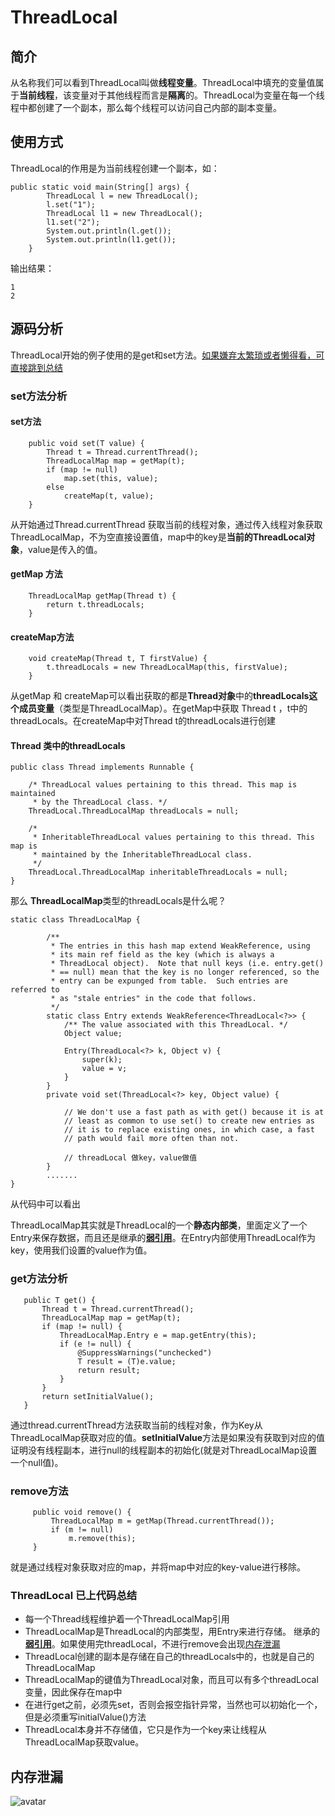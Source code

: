 # **ThreadLocal**

## 简介

从名称我们可以看到ThreadLocal叫做**线程变量**。ThreadLocal中填充的变量值属于**当前线程**，该变量对于其他线程而言是**隔离**的。ThreadLocal为变量在每一个线程中都创建了一个副本，那么每个线程可以访问自己内部的副本变量。

## 使用方式

ThreadLocal的作用是为当前线程创建一个副本，如：

```
public static void main(String[] args) {
        ThreadLocal l = new ThreadLocal();
        l.set("1");
        ThreadLocal l1 = new ThreadLocal();
        l1.set("2");
        System.out.println(l.get());
        System.out.println(l1.get());
    }
```

输出结果： 

```
1
2
```

## 源码分析

ThreadLocal开始的例子使用的是get和set方法。[如果嫌弃太繁琐或者懒得看，可直接跳到总结](#2)

### set方法分析

#### set方法

```
    public void set(T value) {
        Thread t = Thread.currentThread();
        ThreadLocalMap map = getMap(t);
        if (map != null)
            map.set(this, value);
        else
            createMap(t, value);
    }
```

从开始通过Thread.currentThread 获取当前的线程对象，通过传入线程对象获取ThreadLocalMap，不为空直接设置值，map中的key是**当前的ThreadLocal对象**，value是传入的值。

#### getMap 方法

```
    ThreadLocalMap getMap(Thread t) {
        return t.threadLocals;
    }
```

#### createMap方法

```
    void createMap(Thread t, T firstValue) {
        t.threadLocals = new ThreadLocalMap(this, firstValue);
    }
```

从getMap 和 createMap可以看出获取的都是**Thread对象**中的**threadLocals这个成员变量**（类型是ThreadLocalMap）。在getMap中获取 Thread t ，t中的threadLocals。在createMap中对Thread t的threadLocals进行创建

#### Thread 类中的threadLocals

```
public class Thread implements Runnable {

    /* ThreadLocal values pertaining to this thread. This map is maintained
     * by the ThreadLocal class. */
    ThreadLocal.ThreadLocalMap threadLocals = null;

    /*
     * InheritableThreadLocal values pertaining to this thread. This map is
     * maintained by the InheritableThreadLocal class.
     */
    ThreadLocal.ThreadLocalMap inheritableThreadLocals = null;
}

```

那么 **ThreadLocalMap**类型的threadLocals是什么呢？

```
static class ThreadLocalMap {

        /**
         * The entries in this hash map extend WeakReference, using
         * its main ref field as the key (which is always a
         * ThreadLocal object).  Note that null keys (i.e. entry.get()
         * == null) mean that the key is no longer referenced, so the
         * entry can be expunged from table.  Such entries are referred to
         * as "stale entries" in the code that follows.
         */
        static class Entry extends WeakReference<ThreadLocal<?>> {
            /** The value associated with this ThreadLocal. */
            Object value;

            Entry(ThreadLocal<?> k, Object v) {
                super(k);
                value = v;
            }
        }
        private void set(ThreadLocal<?> key, Object value) {

            // We don't use a fast path as with get() because it is at
            // least as common to use set() to create new entries as
            // it is to replace existing ones, in which case, a fast
            // path would fail more often than not.

            // threadLocal 做key，value做值
        }
        .......
}
```

从代码中可以看出

ThreadLocalMap其实就是ThreadLocal的一个**静态内部类**，里面定义了一个Entry来保存数据，而且还是继承的[**弱引用**]()。在Entry内部使用ThreadLocal作为key，使用我们设置的value作为值。

### get方法分析

 ```
    public T get() {
        Thread t = Thread.currentThread();
        ThreadLocalMap map = getMap(t);
        if (map != null) {
            ThreadLocalMap.Entry e = map.getEntry(this);
            if (e != null) {
                @SuppressWarnings("unchecked")
                T result = (T)e.value;
                return result;
            }
        }
        return setInitialValue();
    }
 ```

通过thread.currentThread方法获取当前的线程对象，作为Key从ThreadLocalMap获取对应的值。**setInitialValue**方法是如果没有获取到对应的值证明没有线程副本，进行null的线程副本的初始化(就是对ThreadLocalMap设置一个null值)。

### **remove方法**

```
     public void remove() {
         ThreadLocalMap m = getMap(Thread.currentThread());
         if (m != null)
             m.remove(this);
     }
```

就是通过线程对象获取对应的map，并将map中对应的key-value进行移除。

### <span id="2">ThreadLocal 已上代码总结</span>

* 每一个Thread线程维护着一个ThreadLocalMap引用
* ThreadLocalMap是ThreadLocal的内部类型，用Entry来进行存储。 继承的[**弱引用**]()。如果使用完threadLocal，不进行remove会出现[内存泄漏](#3)
* ThreadLocal创建的副本是存储在自己的threadLocals中的，也就是自己的ThreadLocalMap
* ThreadLocalMap的键值为ThreadLocal对象，而且可以有多个threadLocal变量，因此保存在map中
* 在进行get之前，必须先set，否则会报空指针异常，当然也可以初始化一个，但是必须重写initialValue()方法
* ThreadLocal本身并不存储值，它只是作为一个key来让线程从ThreadLocalMap获取value。

## <span id="3">内存泄漏</span>
![avatar](https://github.com/craftlook/Note/blob/craftlook-Hello-World/image/threadLocal-heap.jpeg)
